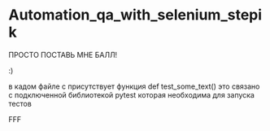 # Automation_qa_with_selenium_stepik

ПРОСТО ПОСТАВЬ МНЕ БАЛЛ!

:)

в кадом файле с присутствует функция def test_some_text()
это связано с подключенной библиотекой pytest которая необходима для запуска тестов


FFF
